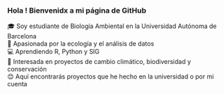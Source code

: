 ### Hola ! Bienvenidx a mi página de GitHub
🎓 Soy estudiante de Biología Ambiental en la Universidad Autónoma de Barcelona  
🌱 Apasionada por la ecología y el análisis de datos  
💻 Aprendiendo R, Python y SIG  
🐄 Interesada en proyectos de cambio climático, biodiversidad y conservación  
😊 Aquí encontrarás proyectos que he hecho en la universidad o por mi cuenta
